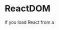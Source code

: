 # ReactDOM
If you load React from a <script> tag, these top-level APIs are available on the ReactDOM global. If you use ES6 with npm, you can write import ReactDOM from 'react-dom'. If you use ES5 with npm, you can write var ReactDOM = require('react-dom').

# Overview
The react-dom package provides DOM-specific methods that can be used at the top level of your app and as an escape hatch to get outside of the React model if you need to. Most of your components should not need to use this module.
```
- render()
- hydrate()
- unmountComponentAtNode()
- findDOMNode()
- createPortal()
```
Browser Support
React supports all popular browsers, including Internet Explorer 9 and above, although some polyfills are required for older browsers such as IE 9 and IE 10.

# Reference
### render()
ReactDOM.render(element, container[, callback])
Render a React element into the DOM in the supplied container and return a reference to the component (or returns null for stateless components).

If the React element was previously rendered into container, this will perform an update on it and only mutate the DOM as necessary to reflect the latest React element.

If the optional callback is provided, it will be executed after the component is rendered or updated.

Note:

- `ReactDOM.render()` controls the contents of the container node you pass in. Any existing DOM elements inside are replaced when first called. Later calls use React’s DOM diffing algorithm for efficient updates.

- `ReactDOM.render()` does not modify the container node (only modifies the children of the container). It may be possible to insert a component to an existing DOM node without overwriting the existing children.

- `ReactDOM.render()` currently returns a reference to the root ReactComponent instance. However, using this return value is legacy and should be avoided because future versions of React may render components asynchronously in some cases. If you need a reference to the root ReactComponent instance, the preferred solution is to attach a callback ref to the root element.

Using ReactDOM.render() to hydrate a server-rendered container is deprecated and will be removed in React 17. Use hydrate() instead.

### hydrate()
ReactDOM.hydrate(element, container[, callback])
Same as render(), but is used to hydrate a container whose HTML contents were rendered by ReactDOMServer. React will attempt to attach event listeners to the existing markup.

React expects that the rendered content is identical between the server and the client. It can patch up differences in text content, but you should treat mismatches as bugs and fix them. In development mode, React warns about mismatches during hydration. There are no guarantees that attribute differences will be patched up in case of mismatches. This is important for performance reasons because in most apps, mismatches are rare, and so validating all markup would be prohibitively expensive.

If a single element’s attribute or text content is unavoidably different between the server and the client (for example, a timestamp), you may silence the warning by adding suppressHydrationWarning={true} to the element. It only works one level deep, and is intended to be an escape hatch. Don’t overuse it. Unless it’s text content, React still won’t attempt to patch it up, so it may remain inconsistent until future updates.

If you intentionally need to render something different on the server and the client, you can do a two-pass rendering. Components that render something different on the client can read a state variable like this.state.isClient, which you can set to true in componentDidMount(). This way the initial render pass will render the same content as the server, avoiding mismatches, but an additional pass will happen synchronously right after hydration. Note that this approach will make your components slower because they have to render twice, so use it with caution.

Remember to be mindful of user experience on slow connections. The JavaScript code may load significantly later than the initial HTML render, so if you render something different in the client-only pass, the transition can be jarring. However, if executed well, it may be beneficial to render a “shell” of the application on the server, and only show some of the extra widgets on the client. To learn how to do this without getting the markup mismatch issues, refer to the explanation in the previous paragraph.

### unmountComponentAtNode()
ReactDOM.unmountComponentAtNode(container)
Remove a mounted React component from the DOM and clean up its event handlers and state. If no component was mounted in the container, calling this function does nothing. Returns true if a component was unmounted and false if there was no component to unmount.

### findDOMNode()
Note : findDOMNode is an escape hatch used to access the underlying DOM node. In most cases, use of this escape hatch is discouraged because it pierces the component abstraction. It has been deprecated in StrictMode.

### ReactDOM.findDOMNode(component)
If this component has been mounted into the DOM, this returns the corresponding native browser DOM element. This method is useful for reading values out of the DOM, such as form field values and performing DOM measurements. In most cases, you can attach a ref to the DOM node and avoid using findDOMNode at all.

When a component renders to null or false, findDOMNode returns null. When a component renders to a string, findDOMNode returns a text DOM node containing that value. As of React 16, a component may return a fragment with multiple children, in which case findDOMNode will return the DOM node corresponding to the first non-empty child.

Note : findDOMNode only works on mounted components (that is, components that have been placed in the DOM). If you try to call this on a component that has not been mounted yet (like calling findDOMNode() in render() on a component that has yet to be created) an exception will be thrown.

findDOMNode cannot be used on function components.

### createPortal()
ReactDOM.createPortal(child, container)
Creates a portal. Portals provide a way to render children into a DOM node that exists outside the hierarchy of the DOM component.